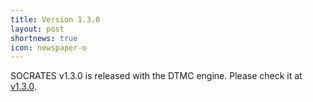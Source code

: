 ```yaml
---
title: Version 1.3.0
layout: post
shortnews: true
icon: newspaper-o
---
```


SOCRATES v1.3.0 is released with the DTMC engine. Please check it at <a href="https://github.com/longph1989/Socrates/releases/tag/v1.3.0">v1.3.0</a>.